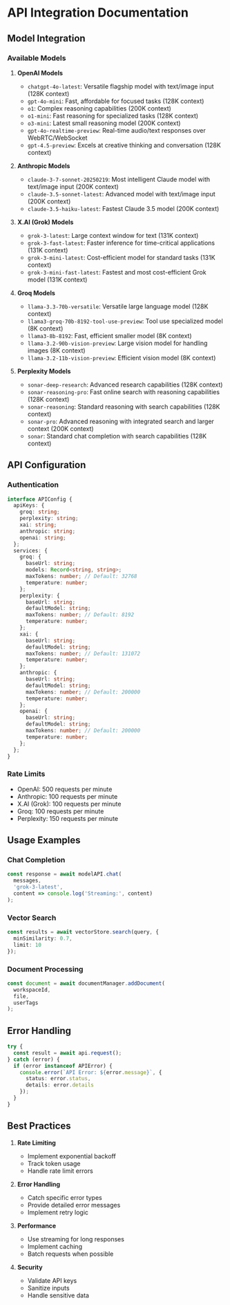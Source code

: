 # API Integration Documentation

## Model Integration

### Available Models

1. **OpenAI Models**
   - `chatgpt-4o-latest`: Versatile flagship model with text/image input (128K context)
   - `gpt-4o-mini`: Fast, affordable for focused tasks (128K context)
   - `o1`: Complex reasoning capabilities (200K context)
   - `o1-mini`: Fast reasoning for specialized tasks (128K context)
   - `o3-mini`: Latest small reasoning model (200K context)
   - `gpt-4o-realtime-preview`: Real-time audio/text responses over WebRTC/WebSocket
   - `gpt-4.5-preview`: Excels at creative thinking and conversation (128K context)

2. **Anthropic Models**
   - `claude-3-7-sonnet-20250219`: Most intelligent Claude model with text/image input (200K context)
   - `claude-3.5-sonnet-latest`: Advanced model with text/image input (200K context)
   - `claude-3.5-haiku-latest`: Fastest Claude 3.5 model (200K context)

3. **X.AI (Grok) Models**
   - `grok-3-latest`: Large context window for text (131K context)
   - `grok-3-fast-latest`: Faster inference for time-critical applications (131K context)
   - `grok-3-mini-latest`: Cost-efficient model for standard tasks (131K context)
   - `grok-3-mini-fast-latest`: Fastest and most cost-efficient Grok model (131K context)

4. **Groq Models**
   - `llama-3.3-70b-versatile`: Versatile large language model (128K context)
   - `llama3-groq-70b-8192-tool-use-preview`: Tool use specialized model (8K context)
   - `llama3-8b-8192`: Fast, efficient smaller model (8K context)
   - `llama-3.2-90b-vision-preview`: Large vision model for handling images (8K context)
   - `llama-3.2-11b-vision-preview`: Efficient vision model (8K context)

5. **Perplexity Models**
   - `sonar-deep-research`: Advanced research capabilities (128K context)
   - `sonar-reasoning-pro`: Fast online search with reasoning capabilities (128K context)
   - `sonar-reasoning`: Standard reasoning with search capabilities (128K context)
   - `sonar-pro`: Advanced reasoning with integrated search and larger context (200K context)
   - `sonar`: Standard chat completion with search capabilities (128K context)

## API Configuration

### Authentication
```typescript
interface APIConfig {
  apiKeys: {
    groq: string;
    perplexity: string;
    xai: string;
    anthropic: string;
    openai: string;
  };
  services: {
    groq: {
      baseUrl: string;
      models: Record<string, string>;
      maxTokens: number; // Default: 32768
      temperature: number;
    };
    perplexity: {
      baseUrl: string;
      defaultModel: string;
      maxTokens: number; // Default: 8192
      temperature: number;
    };
    xai: {
      baseUrl: string;
      defaultModel: string;
      maxTokens: number; // Default: 131072
      temperature: number;
    };
    anthropic: {
      baseUrl: string;
      defaultModel: string;
      maxTokens: number; // Default: 200000
      temperature: number;
    };
    openai: {
      baseUrl: string;
      defaultModel: string;
      maxTokens: number; // Default: 200000
      temperature: number;
    };
  };
}
```

### Rate Limits
- OpenAI: 500 requests per minute
- Anthropic: 100 requests per minute
- X.AI (Grok): 100 requests per minute
- Groq: 100 requests per minute
- Perplexity: 150 requests per minute

## Usage Examples

### Chat Completion
```typescript
const response = await modelAPI.chat(
  messages,
  'grok-3-latest',
  content => console.log('Streaming:', content)
);
```

### Vector Search
```typescript
const results = await vectorStore.search(query, {
  minSimilarity: 0.7,
  limit: 10
});
```

### Document Processing
```typescript
const document = await documentManager.addDocument(
  workspaceId,
  file,
  userTags
);
```

## Error Handling

```typescript
try {
  const result = await api.request();
} catch (error) {
  if (error instanceof APIError) {
    console.error(`API Error: ${error.message}`, {
      status: error.status,
      details: error.details
    });
  }
}
```

## Best Practices

1. **Rate Limiting**
   - Implement exponential backoff
   - Track token usage
   - Handle rate limit errors

2. **Error Handling**
   - Catch specific error types
   - Provide detailed error messages
   - Implement retry logic

3. **Performance**
   - Use streaming for long responses
   - Implement caching
   - Batch requests when possible

4. **Security**
   - Validate API keys
   - Sanitize inputs
   - Handle sensitive data